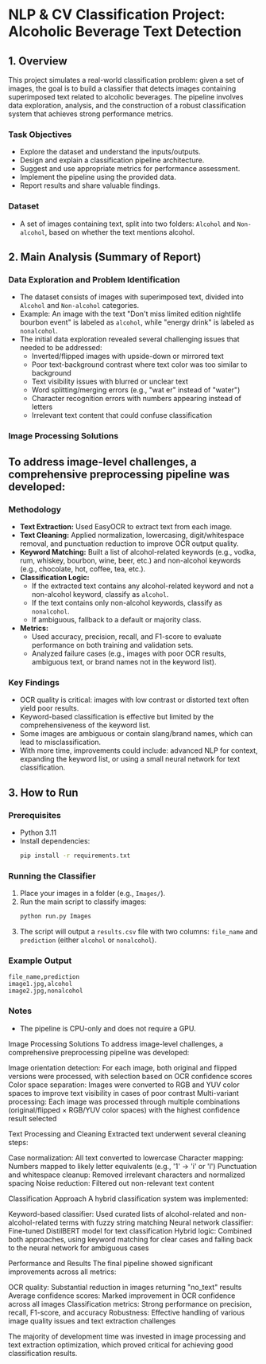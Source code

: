 # NLP & CV Classification Project: Alcoholic Beverage Text Detection

## 1. Overview

This project simulates a real-world classification problem: given a set of images, the goal is to build a classifier that detects images containing superimposed text related to alcoholic beverages. The pipeline involves data exploration, analysis, and the construction of a robust classification system that achieves strong performance metrics.

### Task Objectives
- Explore the dataset and understand the inputs/outputs.
- Design and explain a classification pipeline architecture.
- Suggest and use appropriate metrics for performance assessment.
- Implement the pipeline using the provided data.
- Report results and share valuable findings.

### Dataset
- A set of images containing text, split into two folders: `Alcohol` and `Non-alcohol`, based on whether the text mentions alcohol.

## 2. Main Analysis (Summary of Report)

### Data Exploration and Problem Identification
- The dataset consists of images with superimposed text, divided into `Alcohol` and `Non-alcohol` categories.
- Example: An image with the text "Don't miss limited edition nightlife bourbon event" is labeled as `alcohol`, while "energy drink" is labeled as `nonalcohol`.
- The initial data exploration revealed several challenging issues that needed to be addressed:
  - Inverted/flipped images with upside-down or mirrored text
  - Poor text-background contrast where text color was too similar to background
  - Text visibility issues with blurred or unclear text
  - Word splitting/merging errors (e.g., "wat er" instead of "water")
  - Character recognition errors with numbers appearing instead of letters
  - Irrelevant text content that could confuse classification

### Image Processing Solutions
To address image-level challenges, a comprehensive preprocessing pipeline was developed:
- 

### Methodology
- **Text Extraction:** Used EasyOCR to extract text from each image.
- **Text Cleaning:** Applied normalization, lowercasing, digit/whitespace removal, and punctuation reduction to improve OCR output quality.
- **Keyword Matching:** Built a list of alcohol-related keywords (e.g., vodka, rum, whiskey, bourbon, wine, beer, etc.) and non-alcohol keywords (e.g., chocolate, hot, coffee, tea, etc.).
- **Classification Logic:**
  - If the extracted text contains any alcohol-related keyword and not a non-alcohol keyword, classify as `alcohol`.
  - If the text contains only non-alcohol keywords, classify as `nonalcohol`.
  - If ambiguous, fallback to a default or majority class.
- **Metrics:**
  - Used accuracy, precision, recall, and F1-score to evaluate performance on both training and validation sets.
  - Analyzed failure cases (e.g., images with poor OCR results, ambiguous text, or brand names not in the keyword list).

### Key Findings
- OCR quality is critical: images with low contrast or distorted text often yield poor results.
- Keyword-based classification is effective but limited by the comprehensiveness of the keyword list.
- Some images are ambiguous or contain slang/brand names, which can lead to misclassification.
- With more time, improvements could include: advanced NLP for context, expanding the keyword list, or using a small neural network for text classification.

## 3. How to Run

### Prerequisites
- Python 3.11
- Install dependencies:
  ```bash
  pip install -r requirements.txt
  ```

### Running the Classifier
1. Place your images in a folder (e.g., `Images/`).
2. Run the main script to classify images:
   ```bash
   python run.py Images
   ```
3. The script will output a `results.csv` file with two columns: `file_name` and `prediction` (either `alcohol` or `nonalcohol`).

### Example Output
```
file_name,prediction
image1.jpg,alcohol
image2.jpg,nonalcohol
```

### Notes
- The pipeline is CPU-only and does not require a GPU.



Image Processing Solutions
To address image-level challenges, a comprehensive preprocessing pipeline was developed:

Image orientation detection: For each image, both original and flipped versions were processed, with selection based on OCR confidence scores
Color space separation: Images were converted to RGB and YUV color spaces to improve text visibility in cases of poor contrast
Multi-variant processing: Each image was processed through multiple combinations (original/flipped × RGB/YUV color spaces) with the highest confidence result selected

Text Processing and Cleaning
Extracted text underwent several cleaning steps:

Case normalization: All text converted to lowercase
Character mapping: Numbers mapped to likely letter equivalents (e.g., '1' → 'i' or 'l')
Punctuation and whitespace cleanup: Removed irrelevant characters and normalized spacing
Noise reduction: Filtered out non-relevant text content

Classification Approach
A hybrid classification system was implemented:

Keyword-based classifier: Used curated lists of alcohol-related and non-alcohol-related terms with fuzzy string matching
Neural network classifier: Fine-tuned DistilBERT model for text classification
Hybrid logic: Combined both approaches, using keyword matching for clear cases and falling back to the neural network for ambiguous cases

Performance and Results
The final pipeline showed significant improvements across all metrics:

OCR quality: Substantial reduction in images returning "no_text" results
Average confidence scores: Marked improvement in OCR confidence across all images
Classification metrics: Strong performance on precision, recall, F1-score, and accuracy
Robustness: Effective handling of various image quality issues and text extraction challenges

The majority of development time was invested in image processing and text extraction optimization, which proved critical for achieving good classification results.
